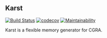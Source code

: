 Karst
-----
[![Build Status](https://travis-ci.com/Kuree/karst.svg?branch=master)](https://travis-ci.com/Kuree/karst)
[![codecov](https://codecov.io/gh/Kuree/karst/branch/master/graph/badge.svg)](https://codecov.io/gh/Kuree/karst)
[![Maintainability](https://api.codeclimate.com/v1/badges/b9d1c81e155d622da99d/maintainability)](https://codeclimate.com/github/Kuree/karst/maintainability)

Karst is a flexible memory generator for CGRA.
